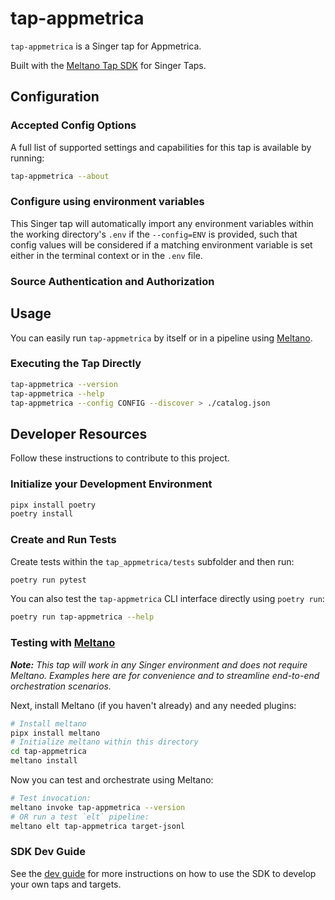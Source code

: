 # tap-appmetrica

`tap-appmetrica` is a Singer tap for Appmetrica.

Built with the [Meltano Tap SDK](https://sdk.meltano.com) for Singer Taps.

<!--

Developer TODO: Update the below as needed to correctly describe the install procedure. For instance, if you do not have a PyPi repo, or if you want users to directly install from your git repo, you can modify this step as appropriate.

## Installation

Install from PyPi:

```bash
pipx install tap-appmetrica
```

Install from GitHub:

```bash
pipx install git+https://github.com/ORG_NAME/tap-appmetrica.git@main
```

-->

## Configuration

### Accepted Config Options

<!--
Developer TODO: Provide a list of config options accepted by the tap.

This section can be created by copy-pasting the CLI output from:

```
tap-appmetrica --about --format=markdown
```
-->

A full list of supported settings and capabilities for this
tap is available by running:

```bash
tap-appmetrica --about
```

### Configure using environment variables

This Singer tap will automatically import any environment variables within the working directory's
`.env` if the `--config=ENV` is provided, such that config values will be considered if a matching
environment variable is set either in the terminal context or in the `.env` file.

### Source Authentication and Authorization

<!--
Developer TODO: If your tap requires special access on the source system, or any special authentication requirements, provide those here.
-->

## Usage

You can easily run `tap-appmetrica` by itself or in a pipeline using [Meltano](https://meltano.com/).

### Executing the Tap Directly

```bash
tap-appmetrica --version
tap-appmetrica --help
tap-appmetrica --config CONFIG --discover > ./catalog.json
```

## Developer Resources

Follow these instructions to contribute to this project.

### Initialize your Development Environment

```bash
pipx install poetry
poetry install
```

### Create and Run Tests

Create tests within the `tap_appmetrica/tests` subfolder and
  then run:

```bash
poetry run pytest
```

You can also test the `tap-appmetrica` CLI interface directly using `poetry run`:

```bash
poetry run tap-appmetrica --help
```

### Testing with [Meltano](https://www.meltano.com)

_**Note:** This tap will work in any Singer environment and does not require Meltano.
Examples here are for convenience and to streamline end-to-end orchestration scenarios._

<!--
Developer TODO:
Your project comes with a custom `meltano.yml` project file already created. Open the `meltano.yml` and follow any "TODO" items listed in
the file.
-->

Next, install Meltano (if you haven't already) and any needed plugins:

```bash
# Install meltano
pipx install meltano
# Initialize meltano within this directory
cd tap-appmetrica
meltano install
```

Now you can test and orchestrate using Meltano:

```bash
# Test invocation:
meltano invoke tap-appmetrica --version
# OR run a test `elt` pipeline:
meltano elt tap-appmetrica target-jsonl
```

### SDK Dev Guide

See the [dev guide](https://sdk.meltano.com/en/latest/dev_guide.html) for more instructions on how to use the SDK to
develop your own taps and targets.
